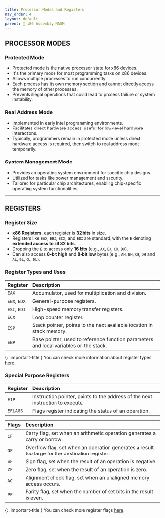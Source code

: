 ```yaml
---
title: Processor Modes and Registers
nav_order: 4
layout: default
parent: 🔲 x86 Assembly NASM
---
```


## **PROCESSOR MODES**

### **Protected Mode**
- Protected mode is the native processor state for x86 devices.
- It's the primary mode for most programming tasks on x86 devices.
- Allows multiple processes to run concurrently.
- Each process has its own memory section and cannot directly access the memory of other processes.
- Prevents illegal operations that could lead to process failure or system instability.

### **Real Address Mode**
- Implemented in early Intel programming environments.
- Facilitates direct hardware access, useful for low-level hardware interactions.
- Typically, programmers remain in protected mode unless direct hardware access is required, then switch to real address mode temporarily.

### **System Management Mode**
- Provides an operating system environment for specific chip designs.
- Utilized for tasks like power management and security.
- Tailored for particular chip architectures, enabling chip-specific operating system functionalities.

----

## **REGISTERS**

### **Register Size**
- **x86 Registers**, each register is **32 bits** in size.
- Registers like `EAX`, `EBX`, `ECX`, and `EDX` are standard, with the `E` denoting **extended access to all 32 bits**.
- Dropping the `E` to access only **16 bits** (e.g., `AX`, `BX`, `CX`, `DX`).
- Can also access **8-bit high** and **8-bit low** bytes (e.g., `AH`, `BH`, `CH`, `DH` and `AL`, `BL`, `CL`, `DL`).

### **Register Types and Uses**

| Register | Description |
|:---------|:------------|
| `EAX`    | Accumulator, used for multiplication and division. |
| `EBX`, `EDX` | General-purpose registers. |
| `ESI`, `EDI` | High-speed memory transfer registers. |
| `ECX`    | Loop counter register. |
| `ESP`    | Stack pointer, points to the next available location in stack memory. |
| `EBP`    | Base pointer, used to reference function parameters and local variables on the stack. |

{: .important-title }
You can check more information about register types [here](https://en.wikibooks.org/wiki/X86_Assembly/X86_Architecture).

### **Special Purpose Registers**

| Register | Description |
|:---------|:------------|
| `EIP`    | Instruction pointer, points to the address of the next instruction to execute. |
| `EFLAGS` | Flags register indicating the status of an operation. |

| Flags | Description |
|:------|:------------|
| `CF`  | Carry flag, set when an arithmetic operation generates a carry or borrow. |
| `OF`  | Overflow flag, set when an operation generates a result too large for the destination register. |
| `SF`  | Sign flag, set when the result of an operation is negative. |
| `ZF`  | Zero flag, set when the result of an operation is zero. |
| `AC`  | Alignment check flag, set when an unaligned memory access occurs. |
| `PF`  | Parity flag, set when the number of set bits in the result is even. |

{: .important-title }
You can check more register flags [here](https://en.wikipedia.org/wiki/FLAGS_register).
